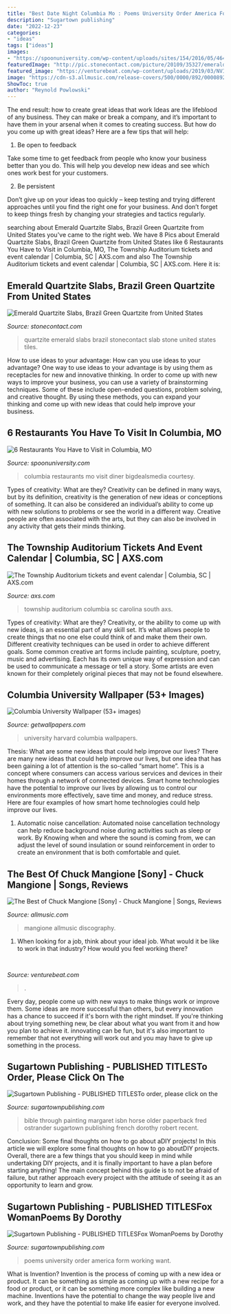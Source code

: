 ```yaml
---
title: "Best Date Night Columbia Mo : Poems University Order America Form Working Want"
description: "Sugartown publishing"
date: "2022-12-23"
categories:
- "ideas"
tags: ["ideas"]
images:
- "https://spoonuniversity.com/wp-content/uploads/sites/154/2016/05/46457.jpg"
featuredImage: "http://pic.stonecontact.com/picture/20109/35327/emerald-quartzite-slabs-brazil-green-quartzite-p94713-1b.jpg"
featured_image: "https://venturebeat.com/wp-content/uploads/2019/03/NVIDIA-T4-GPU.jpg?w=800"
image: "https://cdn-s3.allmusic.com/release-covers/500/0000/892/0000892245.jpg"
ShowToc: true
author: "Reynold Powlowski"
---
```



The end result: how to create great ideas that work
Ideas are the lifeblood of any business. They can make or break a company, and it’s important to have them in your arsenal when it comes to creating success. But how do you come up with great ideas? Here are a few tips that will help:
1. Be open to feedback

Take some time to get feedback from people who know your business better than you do. This will help you develop new ideas and see which ones work best for your customers.

2. Be persistent

Don’t give up on your ideas too quickly – keep testing and trying different approaches until you find the right one for your business. And don’t forget to keep things fresh by changing your strategies and tactics regularly.

	

		
searching about Emerald Quartzite Slabs, Brazil Green Quartzite from United States you've came to the right web. We have 8 Pics about Emerald Quartzite Slabs, Brazil Green Quartzite from United States like 6 Restaurants You Have to Visit in Columbia, MO, The Township Auditorium tickets and event calendar | Columbia, SC | AXS.com and also The Township Auditorium tickets and event calendar | Columbia, SC | AXS.com. Here it is:
		
    
## Emerald Quartzite Slabs, Brazil Green Quartzite From United States

<img loading=lazy src="http://pic.stonecontact.com/picture/20109/35327/emerald-quartzite-slabs-brazil-green-quartzite-p94713-1b.jpg" onerror="this.onerror=null;this.src='https://tse4.mm.bing.net/th?id=OIP.pUd0kiDS4F29XSWO66dmXgHaE7&amp;pid=15.1';" alt="Emerald Quartzite Slabs, Brazil Green Quartzite from United States">

_Source: stonecontact.com_

>quartzite emerald slabs brazil stonecontact slab stone united states tiles. 

	

How to use ideas to your advantage: How can you use ideas to your advantage?
One way to use ideas to your advantage is by using them as receptacles for new and innovative thinking. In order to come up with new ways to improve your business, you can use a variety of brainstorming techniques. Some of these include open-ended questions, problem solving, and creative thought. By using these methods, you can expand your thinking and come up with new ideas that could help improve your business.

    
## 6 Restaurants You Have To Visit In Columbia, MO

<img loading=lazy src="https://spoonuniversity.com/wp-content/uploads/sites/154/2016/05/46457.jpg" onerror="this.onerror=null;this.src='https://tse4.mm.bing.net/th?id=OIP.dT6ox7JySgIdZ_0G-8oIgwHaEr&amp;pid=15.1';" alt="6 Restaurants You Have to Visit in Columbia, MO">

_Source: spoonuniversity.com_

>columbia restaurants mo visit diner bigdealsmedia courtesy. 

	

Types of creativity: What are they?
Creativity can be defined in many ways, but by its definition, creativity is the generation of new ideas or conceptions of something. It can also be considered an individual’s ability to come up with new solutions to problems or see the world in a different way. Creative people are often associated with the arts, but they can also be involved in any activity that gets their minds thinking.

    
## The Township Auditorium Tickets And Event Calendar | Columbia, SC | AXS.com

<img loading=lazy src="http://i.axs.com/2014/09/the-township-auditorium_columbia_09-22-14_14_542072539854f.jpg" onerror="this.onerror=null;this.src='https://tse3.mm.bing.net/th?id=OIP.-GATNLrqyQ1Rw_ruFgwMhgEsB8&amp;pid=15.1';" alt="The Township Auditorium tickets and event calendar | Columbia, SC | AXS.com">

_Source: axs.com_

>township auditorium columbia sc carolina south axs. 

	

Types of creativity: What are they?
Creativity, or the ability to come up with new ideas, is an essential part of any skill set. It’s what allows people to create things that no one else could think of and make them their own. Different creativity techniques can be used in order to achieve different goals.
Some common creative art forms include painting, sculpture, poetry, music and advertising. Each has its own unique way of expression and can be used to communicate a message or tell a story. Some artists are even known for their completely original pieces that may not be found elsewhere.

    
## Columbia University Wallpaper (53+ Images)

<img loading=lazy src="http://getwallpapers.com/wallpaper/full/c/3/0/703004-columbia-university-wallpaper-1920x1200-for-ipad-2.jpg" onerror="this.onerror=null;this.src='https://tse1.mm.bing.net/th?id=OIP.LhN4zLovmLwsNWKG_mWMdAHaEo&amp;pid=15.1';" alt="Columbia University Wallpaper (53+ images)">

_Source: getwallpapers.com_

>university harvard columbia wallpapers. 

	

Thesis: What are some new ideas that could help improve our lives?
There are many new ideas that could help improve our lives, but one idea that has been gaining a lot of attention is the so-called “smart home”. This is a concept where consumers can access various services and devices in their homes through a network of connected devices. Smart home technologies have the potential to improve our lives by allowing us to control our environments more effectively, save time and money, and reduce stress. Here are four examples of how smart home technologies could help improve our lives.
1. Automatic noise cancellation: Automated noise cancellation technology can help reduce background noise during activities such as sleep or work. By Knowing when and where the sound is coming from, we can adjust the level of sound insulation or sound reinforcement in order to create an environment that is both comfortable and quiet.


    
## The Best Of Chuck Mangione [Sony] - Chuck Mangione | Songs, Reviews

<img loading=lazy src="https://cdn-s3.allmusic.com/release-covers/500/0000/892/0000892245.jpg" onerror="this.onerror=null;this.src='https://tse2.mm.bing.net/th?id=OIP.HK1yJwlXQ6PZc2_w4nDY5gHaHa&amp;pid=15.1';" alt="The Best of Chuck Mangione [Sony] - Chuck Mangione | Songs, Reviews">

_Source: allmusic.com_

>mangione allmusic discography. 

	

1) When looking for a job, think about your ideal job. What would it be like to work in that industry? How would you feel working there?

    
## 

<img loading=lazy src="https://venturebeat.com/wp-content/uploads/2019/03/NVIDIA-T4-GPU.jpg?w=800" onerror="this.onerror=null;this.src='https://tse4.mm.bing.net/th?id=OIP.uiufemvAG8ZzeKPLnLGX6QHaEK&amp;pid=15.1';" alt="">

_Source: venturebeat.com_

>. 

	

Every day, people come up with new ways to make things work or improve them. Some ideas are more successful than others, but every innovation has a chance to succeed if it's born with the right mindset. If you're thinking about trying something new, be clear about what you want from it and how you plan to achieve it. innovating can be fun, but it's also important to remember that not everything will work out and you may have to give up something in the process.

    
## Sugartown Publishing - PUBLISHED TITLESTo Order, Please Click On The

<img loading=lazy src="http://www.sugartownpublishing.com/yahoo_site_admin/assets/images/It_Lasts_for_a_Moment_Horse_Cover22_page1_image3.336120139_std.jpg" onerror="this.onerror=null;this.src='https://tse1.mm.bing.net/th?id=OIP.HFHioDOBpQ2HtlSl19lljgAAAA&amp;pid=15.1';" alt="Sugartown Publishing - PUBLISHED TITLESTo order, please click on the">

_Source: sugartownpublishing.com_

>bible through painting margaret isbn horse older paperback fred ostrander sugartown publishing french dorothy robert recent. 

	

Conclusion: Some final thoughts on how to go about aDIY projects!
In this article we will explore some final thoughts on how to go aboutDIY projects. Overall, there are a few things that you should keep in mind while undertaking DIY projects, and it is finally important to have a plan before starting anything! The main concept behind this guide is to not be afraid of failure, but rather approach every project with the attitude of seeing it as an opportunity to learn and grow.

    
## Sugartown Publishing - PUBLISHED TITLESFox WomanPoems By Dorothy

<img loading=lazy src="http://www.sugartownpublishing.com/yahoo_site_admin/assets/images/C-Coleman-final-cover_sm.114120810_std.jpg" onerror="this.onerror=null;this.src='https://tse2.mm.bing.net/th?id=OIP.jYimtef_YN9Dcd76Yur0hAAAAA&amp;pid=15.1';" alt="Sugartown Publishing - PUBLISHED TITLESFox WomanPoems by Dorothy">

_Source: sugartownpublishing.com_

>poems university order america form working want. 

	

What is Invention?
Invention is the process of coming up with a new idea or product. It can be something as simple as coming up with a new recipe for a food or product, or it can be something more complex like building a new machine. Inventions have the potential to change the way people live and work, and they have the potential to make life easier for everyone involved.

